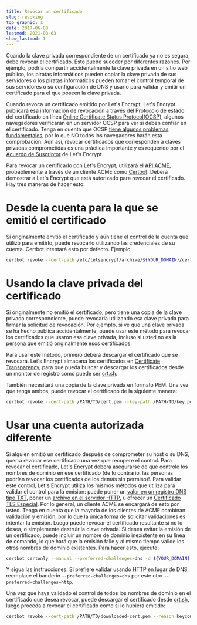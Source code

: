 ```yaml
---
title: Revocar un certificado
slug: revoking
top_graphic: 1
date: 2017-06-08
lastmod: 2021-08-03
show_lastmod: 1
---
```



Cuando la clave privada correspondiente de un certificado ya no es segura, debe revocar el certificado. Esto puede suceder por diferentes razones. Por ejemplo, podría compartir accidentalmente la clave privada en un sitio web público, los piratas informáticos pueden copiar la clave privada de sus servidores o los piratas informáticos pueden tomar el control temporal de sus servidores o su configuración de DNS y usarlo para validar y emitir un certificado para el que poseen la clave privada.

Cuando revoca un certificado emitido por Let's Encrypt, Let's Encrypt publicará esa información de revocación a través del Protocolo de estado del certificado en línea [Online Certificate Status Protocol(OCSP)](https://en.wikipedia.org/wiki/Online_Certificate_Status_Protocol), algunos navegadores verificarán en un servidor OCSP para ver si deben confiar en el certificado. Tenga en cuenta que OCSP [tiene algunos problemas fundamentales](https://www.imperialviolet.org/2011/03/18/revocation.html), por lo que NO todos los navegadores harán esta comprobación. Aún así, revocar certificados que corresponden a claves privadas comprometidas es una práctica importante y es requerido por el [Acuerdo de Suscriptor](/repository) de Let's Encrypt.

Para revocar un certificado con Let's Encrypt, utilizará el [API ACME](https://github.com/letsencrypt/boulder/blob/main/docs/acme-divergences.md), probablemente a través de un cliente ACME como [Certbot](https://certbot.eff.org/). Deberá demostrar a Let's Encrypt que está autorizado para revocar el certificado. Hay tres maneras de hacer esto:

# Desde la cuenta para la que se emitió el certificado

Si originalmente emitió el certificado y aún tiene el control de la cuenta que utilizó para emitirlo, puede revocarlo utilizando las credenciales de su cuenta. Certbot intentará esto por defecto. Ejemplo:

```bash
certbot revoke --cert-path /etc/letsencrypt/archive/${YOUR_DOMAIN}/cert1.pem --reason keycompromise
```

# Usando la clave privada del certificado

Si originalmente no emitió el certificado, pero tiene una copia de la clave privada correspondiente, puede revocarla utilizando esa clave privada para firmar la solicitud de revocación. Por ejemplo, si ve que una clave privada se ha hecho pública accidentalmente, puede usar este método para revocar los certificados que usaron esa clave privada, incluso si usted no es la persona que emitió originalmente esos certificados.

Para usar este método, primero deberá descargar el certificado que se revocará. Let's Encrypt almacena los certificados en [Certificate Transparency](https://www.certificate-transparency.org/), para que pueda buscar y descargar los certificados desde un monitor de registro como puede ser [crt.sh](https://crt.sh/).

También necesitará una copia de la clave privada en formato PEM. Una vez que tenga ambos, puede revocar el certificado de la siguiente manera:

```bash
certbot revoke --cert-path /PATH/TO/cert.pem --key-path /PATH/TO/key.pem --reason keycompromise
```

# Usar una cuenta autorizada diferente

Si alguien emitió un certificado después de comprometer su host o su DNS, querrá revocar ese certificado una vez que recupere el control. Para revocar el certificado, Let's Encrypt deberá asegurarse de que controle los nombres de dominio en ese certificado (de lo contrario, las personas podrían revocar los certificados de los demás sin permiso)!. Para validar este control, Let's Encrypt utiliza los mismos métodos que utiliza para validar el control para la emisión: puede poner un [valor en un registro DNS tipo TXT](https://tools.ietf.org/html/rfc8555#section-8.4), poner un [archivo en el servidor HTTP](https://tools.ietf.org/html/rfc8555#section-8.3), u ofrecer un [Certificado TLS Especial](https://tools.ietf.org/html/rfc8737#section-3). Por lo general, un cliente ACME se encargará de esto por usted. Tenga en cuenta que la mayoría de los clientes de ACME combinan validación y emisión, por lo que la única forma de solicitar validaciones es intentar la emisión. Luego puede revocar el certificado resultante si no lo desea, o simplemente destruir la clave privada. Si desea evitar la emisión de un certificado, puede incluir un nombre de dominio inexistente en su línea de comando, lo que hará que la emisión falle y al mismo tiempo valide los otros nombres de dominio existentes. Para hacer esto, ejecute:

```bash
certbot certonly --manual --preferred-challenges=dns -d ${YOUR_DOMAIN} -d nonexistent.${YOUR_DOMAIN}
```

Y sigua las instrucciones. Si prefiere validar usando HTTP en lugar de DNS, reemplace el banderin `--preferred-challenges=dns` por este otro `--preferred-challenges=http`.

Una vez que haya validado el control de todos los nombres de dominio en el certificado que desea revocar, puede descargar el certificado desde [crt.sh](https://crt.sh/), luego proceda a revocar el certificado como si lo hubiera emitido:

```bash
certbot revoke --cert-path /PATH/TO/downloaded-cert.pem --reason keycompromise
```
